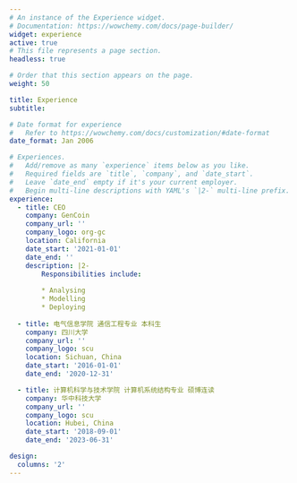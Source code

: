 ```yaml
---
# An instance of the Experience widget.
# Documentation: https://wowchemy.com/docs/page-builder/
widget: experience
active: true
# This file represents a page section.
headless: true

# Order that this section appears on the page.
weight: 50

title: Experience
subtitle:

# Date format for experience
#   Refer to https://wowchemy.com/docs/customization/#date-format
date_format: Jan 2006

# Experiences.
#   Add/remove as many `experience` items below as you like.
#   Required fields are `title`, `company`, and `date_start`.
#   Leave `date_end` empty if it's your current employer.
#   Begin multi-line descriptions with YAML's `|2-` multi-line prefix.
experience:
  - title: CEO
    company: GenCoin
    company_url: ''
    company_logo: org-gc
    location: California
    date_start: '2021-01-01'
    date_end: ''
    description: |2-
        Responsibilities include:
        
        * Analysing
        * Modelling
        * Deploying
        
  - title: 电气信息学院 通信工程专业 本科生
    company: 四川大学
    company_url: ''
    company_logo: scu
    location: Sichuan, China
    date_start: '2016-01-01'
    date_end: '2020-12-31'

  - title: 计算机科学与技术学院 计算机系统结构专业 硕博连读
    company: 华中科技大学
    company_url: ''
    company_logo: scu
    location: Hubei, China
    date_start: '2018-09-01'
    date_end: '2023-06-31'

design:
  columns: '2'
---
```


